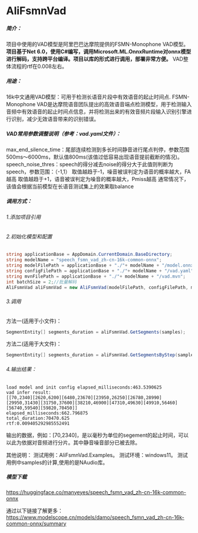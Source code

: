 # AliFsmnVad
##### 简介：
项目中使用的VAD模型是阿里巴巴达摩院提供的FSMN-Monophone VAD模型。
**项目基于Net 6.0，使用C#编写，调用Microsoft.ML.OnnxRuntime对onnx模型进行解码，支持跨平台编译。项目以库的形式进行调用，部署非常方便。**
VAD整体流程的rtf在0.008左右。

##### 用途：
16k中文通用VAD模型：可用于检测长语音片段中有效语音的起止时间点.
FSMN-Monophone VAD是达摩院语音团队提出的高效语音端点检测模型，用于检测输入音频中有效语音的起止时间点信息，并将检测出来的有效音频片段输入识别引擎进行识别，减少无效语音带来的识别错误。

##### VAD常用参数调整说明（参考：vad.yaml文件）：
max_end_silence_time：尾部连续检测到多长时间静音进行尾点判停，参数范围500ms～6000ms，默认值800ms(该值过低容易出现语音提前截断的情况)。
speech_noise_thres：speech的得分减去noise的得分大于此值则判断为speech，参数范围：（-1,1）
取值越趋于-1，噪音被误判定为语音的概率越大，FA越高
取值越趋于+1，语音被误判定为噪音的概率越大，Pmiss越高
通常情况下，该值会根据当前模型在长语音测试集上的效果取balance

##### 调用方式：
###### 1.添加项目引用
###### 2.初始化模型和配置
```csharp
string applicationBase = AppDomain.CurrentDomain.BaseDirectory;
string modelName = "speech_fsmn_vad_zh-cn-16k-common-onnx";
string modelFilePath = applicationBase + "./"+ modelName + "/model.onnx";
string configFilePath = applicationBase + "./"+ modelName + "/vad.yaml";
string mvnFilePath = applicationBase + "./"+ modelName + "/vad.mvn";
int batchSize = 2;//批量解码
AliFsmnVad aliFsmnVad = new AliFsmnVad(modelFilePath, configFilePath, mvnFilePath, batchSize);
```
###### 3.调用
方法一(适用于小文件)：
```csharp
SegmentEntity[] segments_duration = aliFsmnVad.GetSegments(samples);
```
方法二(适用于大文件)：
```csharp
SegmentEntity[] segments_duration = aliFsmnVad.GetSegmentsByStep(samples);
```
###### 4.输出结果：
```
load model and init config elapsed_milliseconds:463.5390625
vad infer result:
[[70,2340][2620,6200][6480,23670][23950,26250][26780,28990][29950,31430][31750,37600][38210,46900][47310,49630][49910,56460][56740,59540][59820,70450]]
elapsed_milliseconds:662.796875
total_duration:70470.625
rtf:0.009405292985552491
```
输出的数据，例如：[70,2340]，是以毫秒为单位的segement的起止时间，可以以此为依据对音频进行分片。其中静音噪音部分已被去除。

其他说明：
测试用例：AliFsmnVad.Examples。
测试环境：windows11。
测试用例中samples的计算,使用的是NAudio库。

##### 模型下载
https://huggingface.co/manyeyes/speech_fsmn_vad_zh-cn-16k-common-onnx

通过以下链接了解更多：
https://www.modelscope.cn/models/damo/speech_fsmn_vad_zh-cn-16k-common-onnx/summary
